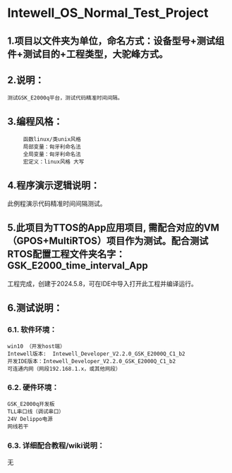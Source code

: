 # Intewell_OS_Normal_Test_Project


## 1.项目以文件夹为单位，命名方式：设备型号+测试组件+测试目的+工程类型，大驼峰方式。

## 2.说明：

    测试GSK_E2000q平台，测试代码精准时间间隔。

## 3.编程风格：

         函数linux/类unix风格
         局部变量：匈牙利命名法
         全局变量：匈牙利命名法
         宏定义：linux风格 大写
		 

## 4.程序演示逻辑说明：

此例程演示代码精准时间间隔测试。

## 5.此项目为TTOS的App应用项目, 需配合对应的VM（GPOS+MultiRTOS）项目作为测试。配合测试RTOS配置工程文件夹名字：GSK_E2000_time_interval_App

工程完成，创建于2024.5.8，可在IDE中导入打开此工程并编译运行。


## 6.测试说明：

### 6.1. 软件环境：

	win10 （开发host端）
	Intewell版本:  Intewell_Developer_V2.2.0_GSK_E2000Q_C1_b2
	开发IDE版本：Intewell_Developer_V2.2.0_GSK_E2000Q_C1_b2
	可连通内网（网段192.168.1.x，或其他网段）

	
### 6.2. 硬件环境：

	GSK_E2000q开发板
	TLL串口线（调试串口）
	24V Delippo电源
	网线若干

	
### 6.3. 详细配合教程/wiki说明：

无

